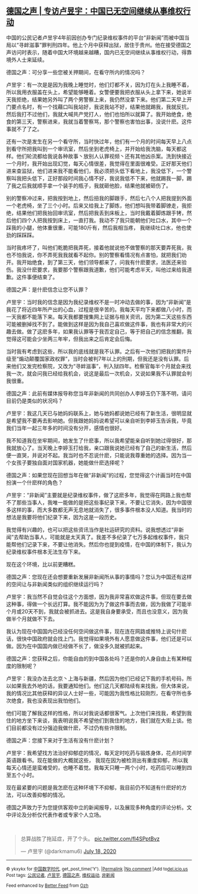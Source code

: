 <!--1595109644000-->
[德国之声 | 专访卢昱宇：中国已无空间继续从事维权行动](https://chinadigitaltimes.net/chinese/2020/07/%e5%be%b7%e5%9b%bd%e4%b9%8b%e5%a3%b0-%e4%b8%93%e8%ae%bf%e5%8d%a2%e6%98%b1%e5%ae%87%ef%bc%9a%e4%b8%ad%e5%9b%bd%e5%b7%b2%e6%97%a0%e7%a9%ba%e9%97%b4%e7%bb%a7%e7%bb%ad%e4%bb%8e%e4%ba%8b%e7%bb%b4/)
------

<p>中国的公民记者卢昱宇4年前因创办专门纪录维权事件的平台“非新闻”而被中国当局以“寻衅滋事”罪判刑四年。他上个月中获释出狱，居住于贵州。他在接受德国之声访问时表示，随着中国大环境越来越糟，国内已无空间继续从事维权行动，得靠境外人士来延续。</p><p>德国之声：可分享一些您被关押期间，在看守所内的情况吗？</p><p>卢昱宇：有一次是是因为我晚上睡觉时，他们灯都不关，因为灯在头上我睡不着，所以我用衣服盖在头上，希望能够睡着。女警便要我把衣服从头上拿下来，她说半天我拒绝，结果她另外叫了两个男警察上来，我仍然没拿下来。他们第二天早上开门要点名时，有一个找藉口叫我站好，我说我站不好，结果他就踢我，我就反抗，然后我打不过他们，我就大喊共产党打人，他们也怕所以就算了。我开始绝食，绝食的第三天，警察进来，我就当着警察骂，那个警察也害怕出事，没说什麽。这件事就不了了之。</p><p>还有一次是发生在另一个看守所，当时快过年，他们有一个月的时间每天早上八点到看守所把我叫到一个审讯室，然后坐到老虎椅上，并开始给我洗脑，每天都这样。他们轮流都给我说各种故事丶放别人认罪视频丶还有其他凶杀案。洗到快接近一个月时，我开始出现幻觉，每天心情很差，我觉得在里面很难受。正好那天他们进来查监狱，他们进来我不能看他们，我必须把头低下看地上，我没低下，一个警察叫我把头低下，正好那段时间我心情不好，我说我低不下来，他就踢我一脚，踢了我之后我就顺手拿一个装手的瓶子，我就砸他脸，结果他就被砸伤了。</p><p>别的警察冲过来，把我按到地上，然后扭我的脚跟手，然后七八个人把我提到外面一个老虎椅，坐了三个小时。后来又给我上了脚炼，他们想叫我带着脚镣走，我拒绝，结果他们把我抬回审讯室，然后把我丢到床板上，当时我戴着脚炼跟手铐，然后他们四个人把我按到床上，一直打我。我动不了我只能朝他们吐口水，其中一个踩我的小腿，他体重很重，可能180斤有，然后我相当疼， 我继续吐口水，他也使劲的踩踩踩。</p><p>当时我疼坏了，叫他们乾脆把我弄死，接着他就说他不做警察的那天要弄死我，我也不怕我说，你不弄死我我就看不起你。别的警察看情况有点害怕，就把我们劝开。我开始绝食，到了第三天，他们领导都来了，问我有什麽要求，法医还来验伤。我没什麽要求，我要那个警察跟我道歉，他们可能考虑半天，叫他过来给我道歉。这件事便结束了。</p><p>德国之声：是什麽信念让您不认罪？</p><p>卢昱宇：当时我的信念是因为我纪录维权不是一时冲动去做的事，因为“非新闻”是我花了将近四年所产出的心血，过程是很辛苦的。我每天平均下来都做八小时，而一天我都不能落下来。每天我都要搜集网上证据与相关资讯，因为第二天这些东西可能被删掉找不到了。能做到这样是因为我自己喜欢做这件事，我也有非常大的兴趣去做。做了这麽多年，如果我认罪等于我否定自己，等于把自己的信念推翻，我觉得这可能会少坐两三年牢，但我出来之后肯定会后悔。</p><p>当时我有考虑到这些，所以我的底线就是我不认罪。之后有一次他们把我的案件升级至“煽动颠覆国家政权罪”，当时会被判7年以上的刑期，但我还是没有认罪。后来他们又发完检察院，又改为“寻衅滋事”，判入狱四年。检察官每半个月就会来找我一次，就会问我已经给我机会，说这是最后一次机会，又说如果我不认罪就会判我很重。</p><p>德国之声：此前有媒体报导称您当年非新闻的共同创办人李婷玉仍下落不明，请问目前仍是类似的状况吗？</p><p>卢昱宇：我这几天已与她妈妈联系上，她与她妈都说她已经有了新生活，很明显就是希望我不要再去影响她。但我跟她妈妈说希望可以亲自听到李婷玉告诉我，毕竟我们当年一起三年多的时间没有分开，感情也很好。</p><p>我不知道我在坐牢期间，她发生了什麽事，所以我希望能亲自听到她过得很好，那我就放心了。当天晚上李婷玉打给我，亲口跟我说她已经有了自己的新生活，然后便一直哭，并说对不起。我当时也不忍说什麽，只能说我尊重她的选择。因为当一个女孩子要独自面对国家机器，她能做什麽选择呢？</p><p>德国之声：如果您现在回想当年在做“非新闻”的过程，您觉得这个计画当时在中国扮演一个什麽样的角色？</p><p>卢昱宇：“非新闻”主要就是纪录维权事件，做了这麽多年，我觉得在网路上我也帮不了那些当事人，我唯一能做的是把这些事纪录下来，不要让它消失，因为中国很多这样的事，而大多数都无声无息地就消失了，很多事件根本没人知道。我当时的想法是我要将他们纪录下来，因为这是一段历史。</p><p>我觉得有兴趣的，也可以把这些资讯当作是社运研究的资料。说我想透过“非新闻”去帮助当事人，可能就是太天真了。我差不多纪录了七万多起维权事件，我只能帮他们记录下来，不要让他消失。然后你也提到疫情，在中国的体制下，我认为纪录维权事件根本无法生存下来。</p><p>现在这个环境，比以前更糟糕。</p><p>德国之声：您现在还会想要重新发展非新闻所从事的事情吗？您认为中国还有这样的空间让与非新闻类似的组织继续运行吗？</p><p>卢昱宇：我当然不自觉会往这个方面想，因为我非常喜欢做这件事。但现在要去做这种事，得做一个长远打算。我不能因为为了做这件事而去做，因为我做了可能半个月或20天不到，我就会被抓进去。这是我自身要承受，而且也没意义，因为我做半个月就做不下去。</p><p>我认为现在中国国内已经没任何空间做这件事，现在连在网路或推特上说句什麽话，很快中国政府就会找上门。我觉得如果境外有人愿意做这件事，他们还是可以做。因为在中国国内做已经做不长了，做没多久就被抓起来。</p><p>德国之声：您获释之后，你能自由的到中国各处吗？还是你的人身自由上有某种程度的限制呢？</p><p>卢昱宇：我没办法去北京丶上海与新疆，然后因为他们已经记下我的手机号码，所以如果我去外地的话，我要通知他们。他们这几天都陆续有来找我，但大体来说，我的情况比其他获释的异议人士好一些，可能因为我性格比较刚烈，在看守所也多次绝食，我也没表现出我怕他们。</p><p>他们可能了解我这样的性格，所以对我说话都很客气。上次他们来找我，希望到我住的地方坐下来谈，我表明说我不希望他们到我住的地方，我们就在大街上谈。他们目前都没有过分强迫我做什麽，不过仍有些许限制。</p><p>德国之声：您接下来对于生活有没有什麽计划？</p><p>卢昱宇：我希望找方法治好抑郁症的情况，每天定时吃药与锻炼身体，花点时间学英语跟看书。现在能做的大概就这些， 我现在因为被检测出有重度抑郁，所以我每天心情还是蛮难受的，也睡不着觉。我每天只睡一两个小时，吃药后可以睡到四至五个小时。</p><p>现在最紧要的问题是我怎麽在这种环境下不抑郁，我目前仍不知道有什麽好的方法，可以改善抑郁的情况。</p><p>德国之声致力于为您提供客观中立的新闻报导，以及展现多种角度的评论分析。文中评论及分析仅代表作者或专家个人立场。</p><p>&nbsp;</p><blockquote class="twitter-tweet" data-width="550" data-dnt="true"><p lang="zh" dir="ltr">总算战胜了拖延症，开了个头。 <a href="https://t.co/fI4SPptBvz">pic.twitter.com/fI4SPptBvz</a></p><p>&mdash; 卢昱宇 (@darkmamu6) <a href="https://twitter.com/darkmamu6/status/1284333762684153856?ref_src=twsrc%5Etfw">July 18, 2020</a></p></blockquote><p><script async src="https://platform.twitter.com/widgets.js" charset="utf-8"></script></p><hr /><p><small>&copy; ykxykx for <a href="https://chinadigitaltimes.net/chinese">中国数字时代</a>, get_post_time('Y'). |<a href="https://chinadigitaltimes.net/chinese/2020/07/%e5%be%b7%e5%9b%bd%e4%b9%8b%e5%a3%b0-%e4%b8%93%e8%ae%bf%e5%8d%a2%e6%98%b1%e5%ae%87%ef%bc%9a%e4%b8%ad%e5%9b%bd%e5%b7%b2%e6%97%a0%e7%a9%ba%e9%97%b4%e7%bb%a7%e7%bb%ad%e4%bb%8e%e4%ba%8b%e7%bb%b4/">Permalink</a> |<a href="https://chinadigitaltimes.net/chinese/2020/07/%e5%be%b7%e5%9b%bd%e4%b9%8b%e5%a3%b0-%e4%b8%93%e8%ae%bf%e5%8d%a2%e6%98%b1%e5%ae%87%ef%bc%9a%e4%b8%ad%e5%9b%bd%e5%b7%b2%e6%97%a0%e7%a9%ba%e9%97%b4%e7%bb%a7%e7%bb%ad%e4%bb%8e%e4%ba%8b%e7%bb%b4/#comments">No comment</a> |Add to<a href="http://del.icio.us/post?url=https://chinadigitaltimes.net/chinese/2020/07/%e5%be%b7%e5%9b%bd%e4%b9%8b%e5%a3%b0-%e4%b8%93%e8%ae%bf%e5%8d%a2%e6%98%b1%e5%ae%87%ef%bc%9a%e4%b8%ad%e5%9b%bd%e5%b7%b2%e6%97%a0%e7%a9%ba%e9%97%b4%e7%bb%a7%e7%bb%ad%e4%bb%8e%e4%ba%8b%e7%bb%b4/&amp;title=德国之声 | 专访卢昱宇：中国已无空间继续从事维权行动">del.icio.us</a><br/>Post tags: <a href="https://chinadigitaltimes.net/chinese/tag/%e5%85%ac%e6%b0%91%e8%ae%b0%e8%80%85/" rel="tag">公民记者</a>, <a href="https://chinadigitaltimes.net/chinese/tag/%e5%8d%a2%e6%98%b1%e5%ae%87/" rel="tag">卢昱宇</a>, <a href="https://chinadigitaltimes.net/chinese/tag/%e5%be%b7%e5%9b%bd%e4%b9%8b%e5%a3%b0/" rel="tag">德国之声</a>, <a href="https://chinadigitaltimes.net/chinese/tag/%e7%bb%b4%e6%9d%83%e8%bf%90%e5%8a%a8/" rel="tag">维权运动</a>, <a href="https://chinadigitaltimes.net/chinese/tag/%e9%9d%9e%e6%96%b0%e9%97%bb/" rel="tag">非新闻</a><br/></small></p><p><small>Feed enhanced by <a href='http://planetozh.com/blog/my-projects/wordpress-plugin-better-feed-rss/'>Better Feed</a> from  <a href='http://planetozh.com/blog/'>Ozh</a></small></p>
